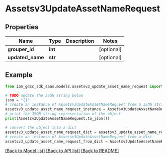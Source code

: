 # Assetsv3UpdateAssetNameRequest


## Properties

Name | Type | Description | Notes
------------ | ------------- | ------------- | -------------
**grouper_id** | **int** |  | [optional] 
**updated_name** | **str** |  | [optional] 

## Example

```python
from ibm_gdsc_sdk_saas.models.assetsv3_update_asset_name_request import Assetsv3UpdateAssetNameRequest

# TODO update the JSON string below
json = "{}"
# create an instance of Assetsv3UpdateAssetNameRequest from a JSON string
assetsv3_update_asset_name_request_instance = Assetsv3UpdateAssetNameRequest.from_json(json)
# print the JSON string representation of the object
print(Assetsv3UpdateAssetNameRequest.to_json())

# convert the object into a dict
assetsv3_update_asset_name_request_dict = assetsv3_update_asset_name_request_instance.to_dict()
# create an instance of Assetsv3UpdateAssetNameRequest from a dict
assetsv3_update_asset_name_request_from_dict = Assetsv3UpdateAssetNameRequest.from_dict(assetsv3_update_asset_name_request_dict)
```
[[Back to Model list]](../README.md#documentation-for-models) [[Back to API list]](../README.md#documentation-for-api-endpoints) [[Back to README]](../README.md)


